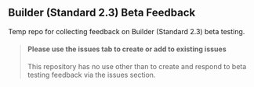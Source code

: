 ## Builder (Standard 2.3) Beta Feedback

Temp repo for collecting feedback on Builder (Standard 2.3) beta testing.

> #### Please use the issues tab to create or add to existing issues
> This repository has no use other than to create and respond to beta testing feedback via the issues section.
